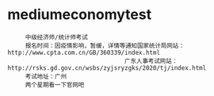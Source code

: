 # mediumeconomytest
         
         中级经济师/统计师考试
         报名时间：因疫情影响，暂缓，详情等通知国家统计局网站：  http://www.cpta.com.cn/GB/360339/index.html
                                     广东人事考试网站：         http://rsks.gd.gov.cn/wsbs/zyjsryzgks/2020/tj/index.html
         考试地址：广州
         两个星期看一下官网吧
